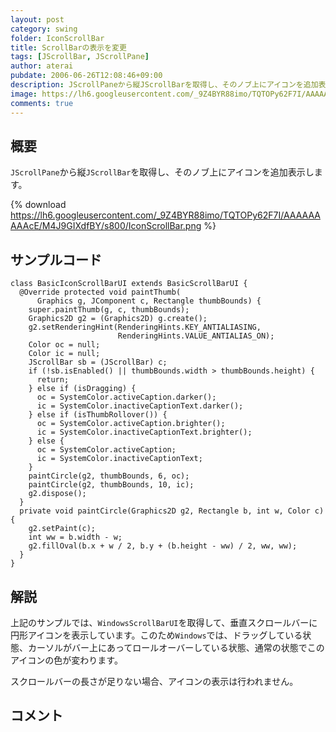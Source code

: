```yaml
---
layout: post
category: swing
folder: IconScrollBar
title: ScrollBarの表示を変更
tags: [JScrollBar, JScrollPane]
author: aterai
pubdate: 2006-06-26T12:08:46+09:00
description: JScrollPaneから縦JScrollBarを取得し、そのノブ上にアイコンを追加表示します。
image: https://lh6.googleusercontent.com/_9Z4BYR88imo/TQTOPy62F7I/AAAAAAAAAcE/M4J9GIXdfBY/s800/IconScrollBar.png
comments: true
---
```

## 概要
`JScrollPane`から縦`JScrollBar`を取得し、そのノブ上にアイコンを追加表示します。

{% download https://lh6.googleusercontent.com/_9Z4BYR88imo/TQTOPy62F7I/AAAAAAAAAcE/M4J9GIXdfBY/s800/IconScrollBar.png %}

## サンプルコード
<pre class="prettyprint"><code>class BasicIconScrollBarUI extends BasicScrollBarUI {
  @Override protected void paintThumb(
      Graphics g, JComponent c, Rectangle thumbBounds) {
    super.paintThumb(g, c, thumbBounds);
    Graphics2D g2 = (Graphics2D) g.create();
    g2.setRenderingHint(RenderingHints.KEY_ANTIALIASING,
                        RenderingHints.VALUE_ANTIALIAS_ON);
    Color oc = null;
    Color ic = null;
    JScrollBar sb = (JScrollBar) c;
    if (!sb.isEnabled() || thumbBounds.width &gt; thumbBounds.height) {
      return;
    } else if (isDragging) {
      oc = SystemColor.activeCaption.darker();
      ic = SystemColor.inactiveCaptionText.darker();
    } else if (isThumbRollover()) {
      oc = SystemColor.activeCaption.brighter();
      ic = SystemColor.inactiveCaptionText.brighter();
    } else {
      oc = SystemColor.activeCaption;
      ic = SystemColor.inactiveCaptionText;
    }
    paintCircle(g2, thumbBounds, 6, oc);
    paintCircle(g2, thumbBounds, 10, ic);
    g2.dispose();
  }
  private void paintCircle(Graphics2D g2, Rectangle b, int w, Color c) {
    g2.setPaint(c);
    int ww = b.width - w;
    g2.fillOval(b.x + w / 2, b.y + (b.height - ww) / 2, ww, ww);
  }
}
</code></pre>

## 解説
上記のサンプルでは、`WindowsScrollBarUI`を取得して、垂直スクロールバーに円形アイコンを表示しています。このため`Windows`では、ドラッグしている状態、カーソルがバー上にあってロールオーバーしている状態、通常の状態でこのアイコンの色が変わります。

スクロールバーの長さが足りない場合、アイコンの表示は行われません。

## コメント
